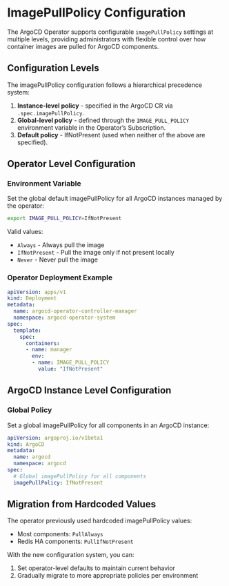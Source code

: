 # ImagePullPolicy Configuration

The ArgoCD Operator supports configurable `imagePullPolicy` settings at multiple levels, providing administrators with flexible control over how container images are pulled for ArgoCD components.

## Configuration Levels

The imagePullPolicy configuration follows a hierarchical precedence system:

1. **Instance-level policy** - specified in the ArgoCD CR via `.spec.imagePullPolicy`.
2. **Global-level policy** - defined through the `IMAGE_PULL_POLICY` environment variable in the Operator’s Subscription.
3. **Default policy** - IfNotPresent (used when neither of the above are specified).

## Operator Level Configuration

### Environment Variable

Set the global default imagePullPolicy for all ArgoCD instances managed by the operator:

```bash
export IMAGE_PULL_POLICY=IfNotPresent
```

Valid values:
- `Always` - Always pull the image
- `IfNotPresent` - Pull the image only if not present locally
- `Never` - Never pull the image

### Operator Deployment Example

```yaml
apiVersion: apps/v1
kind: Deployment
metadata:
  name: argocd-operator-controller-manager
  namespace: argocd-operator-system
spec:
  template:
    spec:
      containers:
      - name: manager
        env:
        - name: IMAGE_PULL_POLICY
          value: "IfNotPresent"
```

## ArgoCD Instance Level Configuration

### Global Policy

Set a global imagePullPolicy for all components in an ArgoCD instance:

```yaml
apiVersion: argoproj.io/v1beta1
kind: ArgoCD
metadata:
  name: argocd
  namespace: argocd
spec:
  # Global imagePullPolicy for all components
  imagePullPolicy: IfNotPresent
```



## Migration from Hardcoded Values

The operator previously used hardcoded imagePullPolicy values:
- Most components: `PullAlways`
- Redis HA components: `PullIfNotPresent`

With the new configuration system, you can:
1. Set operator-level defaults to maintain current behavior
2. Gradually migrate to more appropriate policies per environment

